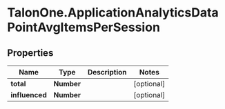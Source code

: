 # TalonOne.ApplicationAnalyticsDataPointAvgItemsPerSession

## Properties

Name | Type | Description | Notes
------------ | ------------- | ------------- | -------------
**total** | **Number** |  | [optional] 
**influenced** | **Number** |  | [optional] 


